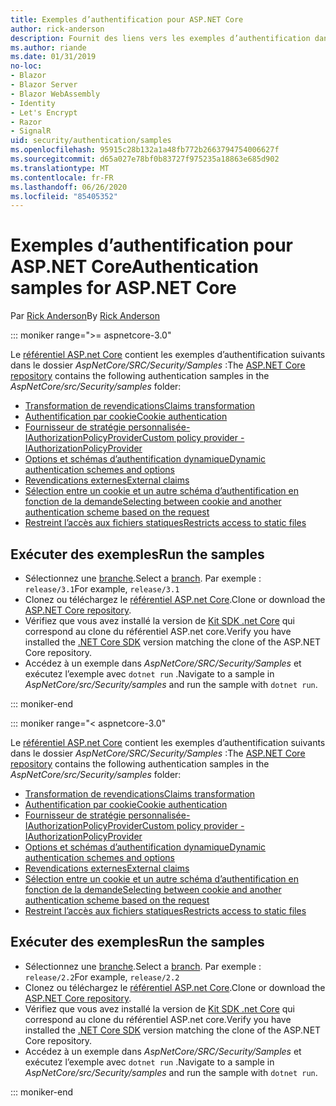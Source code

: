 ```yaml
---
title: Exemples d’authentification pour ASP.NET Core
author: rick-anderson
description: Fournit des liens vers les exemples d’authentification dans le référentiel ASP.NET Core.
ms.author: riande
ms.date: 01/31/2019
no-loc:
- Blazor
- Blazor Server
- Blazor WebAssembly
- Identity
- Let's Encrypt
- Razor
- SignalR
uid: security/authentication/samples
ms.openlocfilehash: 95915c28b132a1a48fb772b2663794754006627f
ms.sourcegitcommit: d65a027e78bf0b83727f975235a18863e685d902
ms.translationtype: MT
ms.contentlocale: fr-FR
ms.lasthandoff: 06/26/2020
ms.locfileid: "85405352"
---
```

# <a name="authentication-samples-for-aspnet-core"></a><span data-ttu-id="a9199-103">Exemples d’authentification pour ASP.NET Core</span><span class="sxs-lookup"><span data-stu-id="a9199-103">Authentication samples for ASP.NET Core</span></span>

<span data-ttu-id="a9199-104">Par [Rick Anderson](https://twitter.com/RickAndMSFT)</span><span class="sxs-lookup"><span data-stu-id="a9199-104">By [Rick Anderson](https://twitter.com/RickAndMSFT)</span></span>

::: moniker range=">= aspnetcore-3.0"

<span data-ttu-id="a9199-105">Le [référentiel ASP.net Core](https://github.com/dotnet/AspNetCore) contient les exemples d’authentification suivants dans le dossier *AspNetCore/SRC/Security/Samples* :</span><span class="sxs-lookup"><span data-stu-id="a9199-105">The [ASP.NET Core repository](https://github.com/dotnet/AspNetCore) contains the following authentication samples in the *AspNetCore/src/Security/samples* folder:</span></span>

* [<span data-ttu-id="a9199-106">Transformation de revendications</span><span class="sxs-lookup"><span data-stu-id="a9199-106">Claims transformation</span></span>](https://github.com/dotnet/AspNetCore/tree/release/3.1/src/Security/samples/ClaimsTransformation)
* [<span data-ttu-id="a9199-107">Authentification par cookie</span><span class="sxs-lookup"><span data-stu-id="a9199-107">Cookie authentication</span></span>](https://github.com/dotnet/AspNetCore/tree/release/3.1/src/Security/samples/Cookies)
* [<span data-ttu-id="a9199-108">Fournisseur de stratégie personnalisée-IAuthorizationPolicyProvider</span><span class="sxs-lookup"><span data-stu-id="a9199-108">Custom policy provider - IAuthorizationPolicyProvider</span></span>](https://github.com/dotnet/AspNetCore/tree/release/3.1/src/Security/samples/CustomPolicyProvider)
* [<span data-ttu-id="a9199-109">Options et schémas d’authentification dynamique</span><span class="sxs-lookup"><span data-stu-id="a9199-109">Dynamic authentication schemes and options</span></span>](https://github.com/dotnet/AspNetCore/tree/release/3.1/src/Security/samples/DynamicSchemes)
* <span data-ttu-id="a9199-110">[Revendications externes](https://github.com/dotnet/AspNetCore/tree/release/3.1/src/Security/samples/Identity.ExternalClaims)</span><span class="sxs-lookup"><span data-stu-id="a9199-110">[External claims](https://github.com/dotnet/AspNetCore/tree/release/3.1/src/Security/samples/Identity.ExternalClaims)</span></span>
* [<span data-ttu-id="a9199-111">Sélection entre un cookie et un autre schéma d’authentification en fonction de la demande</span><span class="sxs-lookup"><span data-stu-id="a9199-111">Selecting between cookie and another authentication scheme based on the request</span></span>](https://github.com/dotnet/AspNetCore/tree/release/3.1/src/Security/samples/PathSchemeSelection)
* [<span data-ttu-id="a9199-112">Restreint l’accès aux fichiers statiques</span><span class="sxs-lookup"><span data-stu-id="a9199-112">Restricts access to static files</span></span>](https://github.com/dotnet/AspNetCore/tree/release/3.1/src/Security/samples/StaticFilesAuth)

## <a name="run-the-samples"></a><span data-ttu-id="a9199-113">Exécuter des exemples</span><span class="sxs-lookup"><span data-stu-id="a9199-113">Run the samples</span></span>

* <span data-ttu-id="a9199-114">Sélectionnez une [branche](https://github.com/dotnet/AspNetCore).</span><span class="sxs-lookup"><span data-stu-id="a9199-114">Select a [branch](https://github.com/dotnet/AspNetCore).</span></span> <span data-ttu-id="a9199-115">Par exemple : `release/3.1`</span><span class="sxs-lookup"><span data-stu-id="a9199-115">For example, `release/3.1`</span></span>
* <span data-ttu-id="a9199-116">Clonez ou téléchargez le [référentiel ASP.net Core](https://github.com/dotnet/AspNetCore).</span><span class="sxs-lookup"><span data-stu-id="a9199-116">Clone or download the [ASP.NET Core repository](https://github.com/dotnet/AspNetCore).</span></span>
* <span data-ttu-id="a9199-117">Vérifiez que vous avez installé la version de [Kit SDK .net Core](https://dotnet.microsoft.com/download/dotnet-core) qui correspond au clone du référentiel ASP.net core.</span><span class="sxs-lookup"><span data-stu-id="a9199-117">Verify you have installed the [.NET Core SDK](https://dotnet.microsoft.com/download/dotnet-core) version matching the clone of the ASP.NET Core repository.</span></span>
* <span data-ttu-id="a9199-118">Accédez à un exemple dans *AspNetCore/SRC/Security/Samples* et exécutez l’exemple avec `dotnet run` .</span><span class="sxs-lookup"><span data-stu-id="a9199-118">Navigate to a sample in *AspNetCore/src/Security/samples* and run the sample with `dotnet run`.</span></span>

::: moniker-end

::: moniker range="< aspnetcore-3.0"

<span data-ttu-id="a9199-119">Le [référentiel ASP.net Core](https://github.com/dotnet/AspNetCore) contient les exemples d’authentification suivants dans le dossier *AspNetCore/SRC/Security/Samples* :</span><span class="sxs-lookup"><span data-stu-id="a9199-119">The [ASP.NET Core repository](https://github.com/dotnet/AspNetCore) contains the following authentication samples in the *AspNetCore/src/Security/samples* folder:</span></span>

* [<span data-ttu-id="a9199-120">Transformation de revendications</span><span class="sxs-lookup"><span data-stu-id="a9199-120">Claims transformation</span></span>](https://github.com/dotnet/AspNetCore/tree/release/2.2/src/Security/samples/ClaimsTransformation)
* [<span data-ttu-id="a9199-121">Authentification par cookie</span><span class="sxs-lookup"><span data-stu-id="a9199-121">Cookie authentication</span></span>](https://github.com/dotnet/AspNetCore/tree/release/2.2/src/Security/samples/Cookies)
* [<span data-ttu-id="a9199-122">Fournisseur de stratégie personnalisée-IAuthorizationPolicyProvider</span><span class="sxs-lookup"><span data-stu-id="a9199-122">Custom policy provider - IAuthorizationPolicyProvider</span></span>](https://github.com/dotnet/AspNetCore/tree/release/2.2/src/Security/samples/CustomPolicyProvider)
* [<span data-ttu-id="a9199-123">Options et schémas d’authentification dynamique</span><span class="sxs-lookup"><span data-stu-id="a9199-123">Dynamic authentication schemes and options</span></span>](https://github.com/dotnet/AspNetCore/tree/release/2.2/src/Security/samples/DynamicSchemes)
* <span data-ttu-id="a9199-124">[Revendications externes](https://github.com/dotnet/AspNetCore/tree/release/2.2/src/Security/samples/Identity.ExternalClaims)</span><span class="sxs-lookup"><span data-stu-id="a9199-124">[External claims](https://github.com/dotnet/AspNetCore/tree/release/2.2/src/Security/samples/Identity.ExternalClaims)</span></span>
* [<span data-ttu-id="a9199-125">Sélection entre un cookie et un autre schéma d’authentification en fonction de la demande</span><span class="sxs-lookup"><span data-stu-id="a9199-125">Selecting between cookie and another authentication scheme based on the request</span></span>](https://github.com/dotnet/AspNetCore/tree/release/2.2/src/Security/samples/PathSchemeSelection)
* [<span data-ttu-id="a9199-126">Restreint l’accès aux fichiers statiques</span><span class="sxs-lookup"><span data-stu-id="a9199-126">Restricts access to static files</span></span>](https://github.com/dotnet/AspNetCore/tree/release/2.2/src/Security/samples/StaticFilesAuth)

## <a name="run-the-samples"></a><span data-ttu-id="a9199-127">Exécuter des exemples</span><span class="sxs-lookup"><span data-stu-id="a9199-127">Run the samples</span></span>

* <span data-ttu-id="a9199-128">Sélectionnez une [branche](https://github.com/dotnet/AspNetCore).</span><span class="sxs-lookup"><span data-stu-id="a9199-128">Select a [branch](https://github.com/dotnet/AspNetCore).</span></span> <span data-ttu-id="a9199-129">Par exemple : `release/2.2`</span><span class="sxs-lookup"><span data-stu-id="a9199-129">For example, `release/2.2`</span></span>
* <span data-ttu-id="a9199-130">Clonez ou téléchargez le [référentiel ASP.net Core](https://github.com/dotnet/AspNetCore).</span><span class="sxs-lookup"><span data-stu-id="a9199-130">Clone or download the [ASP.NET Core repository](https://github.com/dotnet/AspNetCore).</span></span>
* <span data-ttu-id="a9199-131">Vérifiez que vous avez installé la version de [Kit SDK .net Core](https://dotnet.microsoft.com/download/dotnet-core) qui correspond au clone du référentiel ASP.net core.</span><span class="sxs-lookup"><span data-stu-id="a9199-131">Verify you have installed the [.NET Core SDK](https://dotnet.microsoft.com/download/dotnet-core) version matching the clone of the ASP.NET Core repository.</span></span>
* <span data-ttu-id="a9199-132">Accédez à un exemple dans *AspNetCore/SRC/Security/Samples* et exécutez l’exemple avec `dotnet run` .</span><span class="sxs-lookup"><span data-stu-id="a9199-132">Navigate to a sample in *AspNetCore/src/Security/samples* and run the sample with `dotnet run`.</span></span>

::: moniker-end
